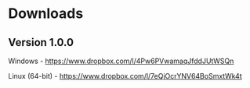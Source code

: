 Downloads
=========

Version 1.0.0
-------------

Windows - https://www.dropbox.com/l/4Pw6PVwamaqJfddJUtWSQn

Linux (64-bit) - https://www.dropbox.com/l/7eQjOcrYNV64BoSmxtWk4t
